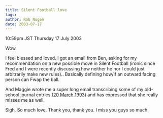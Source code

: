 ```yaml
---
title: Silent Football love
tags: 
author: Rob Nugen
date: 2003-07-17
---
```


<p class=date>10:59pm JST Thursday 17 July 2003</p>

<p>Wow.</p>

<p>I feel blessed and loved.  I got an email from Ben, asking for my
recommendation on a new possible move in Silent Football (ironic since
Fred and I were recently discussing how neither he nor I could just
arbitrarily make new rules).. Basically defining how/if an outward
facing person can Fwap the ball.</p>

<p>And Maggie wrote me a super long email transcribing some of my
old-school journal entries (<a
href="http://www.robnugen.com/cgi-local/journal.pl?date=1993/03/20">20
March 1993</a>) and has expressed that she really misses me as
well.</p>

<p>Sigh.  So much love.  Thank you, thank you.  I miss you guys so
much.</p>
